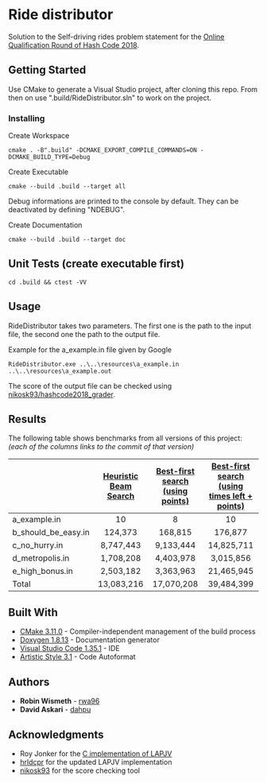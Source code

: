 # Ride distributor

Solution to the Self-driving rides problem statement for the [Online Qualification Round of Hash Code 2018](https://hashcode.withgoogle.com/2018/tasks/hashcode2018_qualification_task.pdf).

## Getting Started

Use CMake to generate a Visual Studio project, after cloning this repo. From then on use ".build/RideDistributor.sln" to work on the project.

### Installing

Create Workspace

```shell
cmake . -B".build" -DCMAKE_EXPORT_COMPILE_COMMANDS=ON -DCMAKE_BUILD_TYPE=Debug
```

Create Executable

```shell
cmake --build .build --target all
```

Debug informations are printed to the console by default. They can be deactivated by defining "NDEBUG".

Create Documentation

```shell
cmake --build .build --target doc
```

## Unit Tests (create executable first)

```shell
cd .build && ctest -VV
```

## Usage

RideDistributor takes two parameters. The first one is the path to the input file, the second one the path to the output file.

Example for the a_example.in file given by Google

```shell
RideDistributor.exe ..\..\resources\a_example.in ..\..\resources\a_example.out
```

The score of the output file can be checked using [nikosk93/hashcode2018_grader](https://github.com/nikosk93/hashcode2018_grader).

## Results

The following table shows benchmarks from all versions of this project:
*(each of the columns links to the commit of that version)*

|                     | [Heuristic Beam Search] | [Best-first search (using points)] | [Best-first search (using times left + points)] |
| :------------------ | :---------------------: | :--------------------------------: | :---------------------------------------------: |
| a_example.in        | 10                      | 8                                  | 10                                              |
| b_should_be_easy.in | 124,373                 | 168,815                            | 176,877                                         |
| c_no_hurry.in       | 8,747,443               | 9,133,444                          | 14,825,711                                      |
| d_metropolis.in     | 1,708,208               | 4,403,978                          | 3,015,856                                       |
| e_high_bonus.in     | 2,503,182               | 3,363,963                          | 21,465,945                                      |
| Total               | 13,083,216              | 17,070,208                         | 39,484,399                                      |

[Heuristic Beam Search]: https://github.com/ob-algdatii-ss18/leistungsnachweis-ride-distributor/tree/f7e62f75816e76f720a8996a9e8c475ab3343053
[Best-first search (using points)]: https://github.com/ob-algdatii-ss18/leistungsnachweis-ride-distributor/tree/159ce4224aa3974086f4b4e08e330543555b7478
[Best-first search (using times left + points)]: https://github.com/ob-algdatii-ss18/leistungsnachweis-ride-distributor/tree/eb81ece48d004fe83487926999c8ef1079212033

## Built With

* [CMake 3.11.0](https://cmake.org/cmake/help/v3.11/) - Compiler-independent management of the build process
* [Doxygen 1.8.13](https://www.stack.nl/~dimitri/doxygen/manual/index.html) - Documentation generator
* [Visual Studio Code 1.35.1](https://code.visualstudio.com) - IDE
* [Artistic Style 3.1](http://astyle.sourceforge.net) - Code Autoformat

## Authors

* **Robin Wismeth** - [rwa96](https://github.com/rwa96)
* **David Askari** - [dahpu](https://github.com/dahpu)

## Acknowledgments

* Roy Jonker for the [C implementation of LAPJV](https://web.archive.org/web/20051030203159/http://www.magiclogic.com/assignment/lap_cpp.zip)
* [hrldcpr](https://github.com/hrldcpr/pyLAPJV) for the updated LAPJV implementation
* [nikosk93](https://github.com/nikosk93/hashcode2018_grader) for the score checking tool

